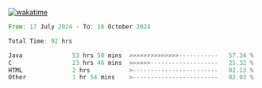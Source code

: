 [![wakatime](https://wakatime.com/badge/user/5970ac98-85fb-4bfd-a7d8-142e7d5bd274.svg)](https://wakatime.com/@5970ac98-85fb-4bfd-a7d8-142e7d5bd274)

<!--START_SECTION:waka-->

```rust
From: 17 July 2024 - To: 16 October 2024

Total Time: 92 hrs

Java              53 hrs 50 mins  >>>>>>>>>>>>>>-----------   57.34 %
C                 23 hrs 46 mins  >>>>>>-------------------   25.32 %
HTML              2 hrs           >------------------------   02.13 %
Other             1 hr 54 mins    >------------------------   02.03 %
```

<!--END_SECTION:waka-->
